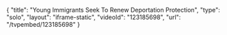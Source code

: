 {
    "title": "Young Immigrants Seek To Renew Deportation Protection",
    "type": "solo",
    "layout": "iframe-static",
    "videoId": "123185698",
    "url": "\/tvpembed\/123185698"
}